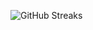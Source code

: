 ![GitHub Streaks](https://github-streaks-mqc9.onrender.com/streak/happilli/image?theme=midnight&cache_bust=1742937429)
